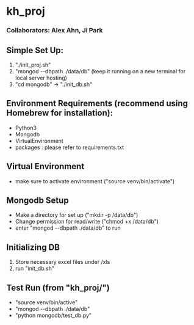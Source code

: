 # kh_proj

### Collaborators: Alex Ahn, Ji Park

## Simple Set Up:

1. "./init_proj.sh"
2. "mongod --dbpath ./data/db" (keep it running on a new terminal for local server hosting)
3. "cd mongodb" -> "./init_db.sh"

## Environment  Requirements (recommend using Homebrew for installation):

- Python3
- Mongodb
- VirtualEnvironment
- packages : please refer to requirements.txt

## Virtual Environment

- make sure to activate environment ("source venv/bin/activate")

## Mongodb Setup

- Make a directory for set up ("mkdir -p /data/db")
- Change permission for read/write ("chmod +x /data/db")
- enter "mongod --dbpath ./data/db" to run

## Initializing DB

1. Store necessary excel files under /xls
2. run "init_db.sh"

## Test Run (from "kh_proj/")

- "source venv/bin/active"
- "mongod --dbpath ./data/db"
- "python mongodb/test_db.py"
